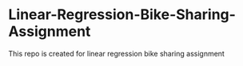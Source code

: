 # Linear-Regression-Bike-Sharing-Assignment
This repo is created for linear regression bike sharing assignment
